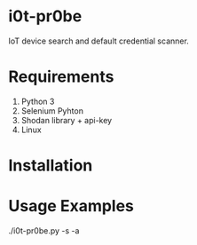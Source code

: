 # i0t-pr0be
IoT device search and default credential scanner.

# Requirements
1. Python 3
2. Selenium Pyhton
3. Shodan library + api-key
4. Linux

# Installation

# Usage Examples
./i0t-pr0be.py -s -a

